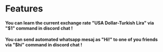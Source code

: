 # Features
#### You can learn the current exchange rate "USA Dollar-Turkish Lira" via "$1" command in discord chat !
#### You can send automated whatsapp mesaj as "Hi!" to one of you friends via "$hi" command in discord chat !
